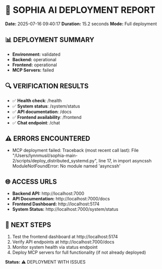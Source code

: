 # 🚀 SOPHIA AI DEPLOYMENT REPORT

**Date:** 2025-07-16 09:40:17
**Duration:** 15.2 seconds
**Mode:** Full deployment

## 📊 DEPLOYMENT SUMMARY

- **Environment:** validated
- **Backend:** operational
- **Frontend:** operational
- **MCP Servers:** failed

## 🔍 VERIFICATION RESULTS

- ✅ **Health check**: /health
- ✅ **System status**: /system/status
- ✅ **API documentation**: /docs
- ✅ **Frontend availability**: /frontend
- ✅ **Chat endpoint**: /chat

## ⚠️ ERRORS ENCOUNTERED

- MCP deployment failed: Traceback (most recent call last):
  File "/Users/lynnmusil/sophia-main-2/scripts/deploy_distributed_systemd.py", line 17, in <module>
    import asyncssh
ModuleNotFoundError: No module named 'asyncssh'


## 🌐 ACCESS URLS

- **Backend API:** http://localhost:7000
- **API Documentation:** http://localhost:7000/docs
- **Frontend Dashboard:** http://localhost:5174
- **System Status:** http://localhost:7000/system/status

## 🚀 NEXT STEPS

1. Test the frontend dashboard at http://localhost:5174
2. Verify API endpoints at http://localhost:7000/docs
3. Monitor system health via status endpoint
4. Deploy MCP servers for full functionality (if not already deployed)

**Status:** ⚠️ DEPLOYMENT WITH ISSUES
